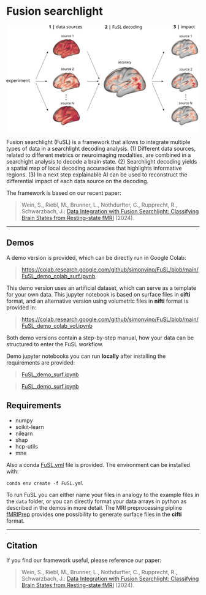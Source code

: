 # Fusion searchlight

<img src="figures/workflow_github.png" width="700">

Fusion searchlight (FuSL) is a framework that allows to integrate multiple types of data in a searchlight decoding analysis. (1) Different data sources, related to different metrics or neuroimaging modalties, are combined in a searchight analysis to decode a brain state. (2) Searchlight decoding yields a spatial map of local decoding accuracies that highlights informative regions. (3) In a next step explainable AI can be used to reconstruct the differential impact of each data source on the decoding. 

The framework is based on our recent paper:

> Wein, S., Riebl, M., Brunner, L., Nothdurfter, C., Rupprecht, R., Schwarzbach, J.: [Data Integration with Fusion Searchlight: Classifying Brain States from Resting-state fMRI](https://www.arxiv.com) (2024).

---

## Demos 

A demo version is provided, which can be directly run in Google Colab:

> https://colab.research.google.com/github/simonvino/FuSL/blob/main/FuSL_demo_colab_surf.ipynb

This demo version uses an artificial dataset, which can serve as a template for your own data. This jupyter notebook is based on surface files in **cifti** format, and an alternative version using volumetric files in **nifti** format is provided in:

> https://colab.research.google.com/github/simonvino/FuSL/blob/main/FuSL_demo_colab_vol.ipynb

Both demo versions contain a step-by-step manual, how your data can be structured to enter the FuSL workflow. 

Demo jupyter notebooks you can run **locally** after installing the requirements are provided:


> [FuSL_demo_surf.ipynb](FuSL_demo_surf.ipynb)

> [FuSL_demo_surf.ipynb](FuSL_demo_vol.ipynb)


## Requirements

- numpy
- scikit-learn
- nilearn
- shap
- hcp-utils
- mne

Also a conda [FuSL.yml](FuSL.yml) file is provided. The environment can be installed with:

```
conda env create -f FuSL.yml
```


To run FuSL you can either name your files in analogy to the example files in the `data` folder, or you can directly format your data arrays in python as described in the demos in more detail. The MRI preprocessing pipline [fMRIPrep](https://fmriprep.org/en/stable/) provides one possibility to generate surface files in the **cifti** format.

---

## Citation

If you find our framework useful, please reference our paper:

> Wein, S., Riebl, M., Brunner, L., Nothdurfter, C., Rupprecht, R., Schwarzbach, J.: [Data Integration with Fusion Searchlight: Classifying Brain States from Resting-state fMRI](https://www.arxiv.com) (2024).

